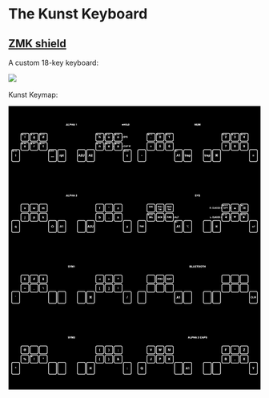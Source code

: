 # The Kunst Keyboard
[ZMK shield](https://github.com/kunsteak/zmk-config-kunst)
---

A custom 18-key keyboard:

![](kunst/the_kunst_keyboard.png)

Kunst Keymap:

![](kunst/the_kunst_keymap.png)
